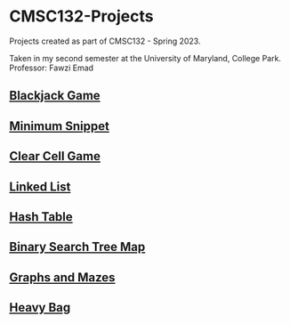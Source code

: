 # CMSC132-Projects
Projects created as part of CMSC132 - Spring 2023.  

Taken in my second semester at the University of Maryland, College Park.
Professor: Fawzi Emad
## <a href="https://github.com/rmhopkins4/CMSC132-Projects/tree/main/1%20-%20Blackjack%20Game">Blackjack Game</a>

## <a href="https://github.com/rmhopkins4/CMSC132-Projects/tree/main/3%20-%20Clear%20Cell%20Gamehttps://github.com/rmhopkins4/CMSC132-Projects/tree/main/1%20-%20Blackjack%20Game">Minimum Snippet</a>


## <a href="https://github.com/rmhopkins4/CMSC132-Projects/tree/main/1%20-%20Blackjack%20Game">Clear Cell Game</a>

## <a href="https://github.com/rmhopkins4/CMSC132-Projects/tree/main/1%20-%20Blackjack%20Game">Linked List</a>

## <a href="https://github.com/rmhopkins4/CMSC132-Projects/tree/main/1%20-%20Blackjack%20Game">Hash Table</a>

## <a href="https://github.com/rmhopkins4/CMSC132-Projects/tree/main/1%20-%20Blackjack%20Game">Binary Search Tree Map</a>

## <a href="https://github.com/rmhopkins4/CMSC132-Projects/tree/main/1%20-%20Blackjack%20Game">Graphs and Mazes</a>

## <a href="https://github.com/rmhopkins4/CMSC132-Projects/tree/main/1%20-%20Blackjack%20Game">Heavy Bag</a>
